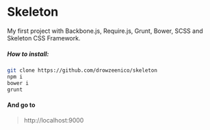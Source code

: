# Skeleton

My first project with Backbone.js, Require.js, Grunt, Bower, SCSS and Skeleton CSS Framework.

##### How to install:

```sh
git clone https://github.com/drowzeenico/skeleton
npm i
bower i
grunt
```

#### And go to
> http://localhost:9000